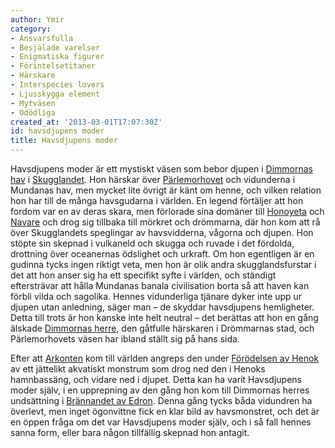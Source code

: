 ```yaml
---
author: Ymir
category:
- Ansvarsfulla
- Besjälade varelser
- Enigmatiska figurer
- Förintelsetitaner
- Härskare
- Interspecies lovers
- Ljusskygga element
- Mytväsen
- Odödliga
created_at: '2013-03-01T17:07:30Z'
id: havsdjupens moder
title: Havsdjupens moder
---
```

Havsdjupens moder är ett mystiskt väsen som bebor djupen i [Dimmornas hav] i [Skugglandet]. Hon härskar över [Pärlemorhovet] och vidunderna i Mundanas hav, men mycket lite övrigt är känt om henne, och vilken relation hon har till de många havsgudarna i världen. En legend förtäljer att hon fordom var en av deras skara, men förlorade sina domäner till [Honoyeta] och [Navare] och drog sig tillbaka till mörkret och drömmarna, där hon kom att rå över Skugglandets speglingar av havsvidderna, vågorna och djupen. Hon stöpte sin skepnad i vulkaneld och skugga och ruvade i det fördolda, drottning över oceanernas ödslighet och urkraft. Om hon egentligen är en gudinna tycks ingen riktigt veta, men hon är olik andra skugglandsfurstar i det att hon anser sig ha ett specifikt syfte i världen, och ständigt eftersträvar att hålla Mundanas banala civilisation borta så att haven kan förbli vilda och sagolika. Hennes vidunderliga tjänare dyker inte upp ur djupen utan anledning, säger man – de skyddar havsdjupens hemligheter. Detta till trots är hon kanske inte helt neutral – det berättas att hon en gång älskade [Dimmornas herre], den gåtfulle härskaren i Drömmarnas stad, och Pärlemorhovets väsen har ibland ställt sig på hans sida.

Efter att [Arkonten] kom till världen angreps den under [Förödelsen av Henok] av ett jättelikt akvatiskt monstrum som drog ned den i Henoks hamnbassäng, och vidare ned i djupet. Detta kan ha varit Havsdjupens moder själv, i en upprepning av den gång hon kom till Dimmornas herres undsättning i [Brännandet av Edron]. Denna gång tycks båda vidundren ha överlevt, men inget ögonvittne fick en klar bild av havsmonstret, och det är en öppen fråga om det var Havsdjupens moder själv, och i så fall hennes sanna form, eller bara någon tillfällig skepnad hon antagit.

  [Dimmornas hav]: Dimmornas_hav
  [Skugglandet]: Skugglandet
  [Pärlemorhovet]: Pärlemorhovet
  [Honoyeta]: Honoyeta
  [Navare]: Navare
  [Dimmornas herre]: Dimmornas_herre
  [Arkonten]: Khazdurnis
  [Förödelsen av Henok]: Förödelsen_av_Henok
  [Brännandet av Edron]: Brännandet_av_Edron